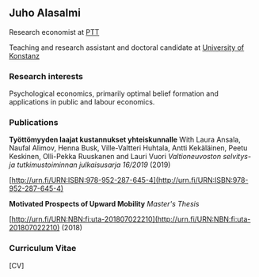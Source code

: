 ## Juho Alasalmi

Research economist at [PTT](http://www.ptt.fi/)

Teaching and research assistant and doctoral candidate at [University of Konstanz](https://www.wiwi.uni-konstanz.de/goldluecke/team/academic-staff/doctoral-students/)

### Research interests

Psychological economics, primarily optimal belief formation and applications in public and labour economics. 

### Publications

**Työttömyyden laajat kustannukset yhteiskunnalle**
With Laura Ansala, Naufal Alimov, Henna Busk, Ville-Valtteri Huhtala, Antti Kekäläinen, Peetu Keskinen, Olli-Pekka Ruuskanen and Lauri Vuori
*Valtioneuvoston selvitys- ja tutkimustoiminnan julkaisusarja 16/2019* (2019)

[http://urn.fi/URN:ISBN:978-952-287-645-4](http://urn.fi/URN:ISBN:978-952-287-645-4)

**Motivated Prospects of Upward Mobility** *Master's Thesis*

[http://urn.fi/URN:NBN:fi:uta-201807022210](http://urn.fi/URN:NBN:fi:uta-201807022210) (2018)

### Curriculum Vitae

[CV]
